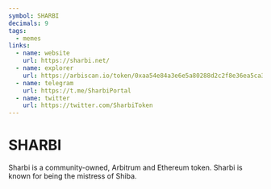 ```yaml
---
symbol: SHARBI
decimals: 9
tags:
  - memes
links:
  - name: website
    url: https://sharbi.net/
  - name: explorer
    url: https://arbiscan.io/token/0xaa54e84a3e6e5a80288d2c2f8e36ea5ca3a3ca30
  - name: telegram
    url: https://t.me/SharbiPortal
  - name: twitter
    url: https://twitter.com/SharbiToken
---
```


# SHARBI

Sharbi is a community-owned, Arbitrum and Ethereum token. Sharbi is known for being the mistress of Shiba.
